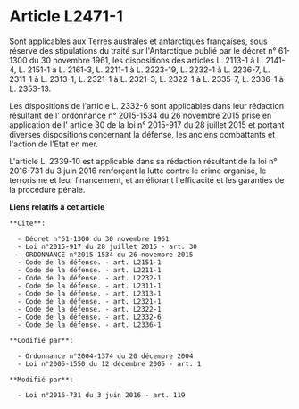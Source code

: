 # Article L2471-1

Sont applicables aux Terres australes et antarctiques françaises, sous réserve des stipulations du traité sur l'Antarctique
publié par le décret n° 61-1300 du 30 novembre 1961, les dispositions des articles L. 2113-1 à L. 2141-4, L. 2151-1 à L.
2161-3, L. 2211-1 à L. 2223-19, L. 2232-1 à L. 2236-7, L. 2311-1 à L. 2313-1, L. 2321-1 à L. 2321-3, L. 2322-1 à L. 2335-7,
L. 2336-1 à L. 2353-13. 

Les dispositions de l'article L. 2332-6
sont applicables dans leur rédaction résultant de l'
ordonnance n° 2015-1534 du 26 novembre 2015 
prise en application de l'
article 30 de la loi n° 2015-917 du 28 juillet 2015 
et portant diverses dispositions concernant la défense, les anciens combattants et l'action de l'Etat en mer.

L'article L. 2339-10 est applicable dans sa rédaction résultant de la loi n° 2016-731 du 3 juin 2016 renforçant la lutte
contre le crime organisé, le terrorisme et leur financement, et améliorant l'efficacité et les garanties de la procédure
pénale.

**Liens relatifs à cet article**

	**Cite**:

	  - Décret n°61-1300 du 30 novembre 1961
	  - Loi n°2015-917 du 28 juillet 2015 - art. 30
	  - ORDONNANCE n°2015-1534 du 26 novembre 2015
	  - Code de la défense. - art. L2151-1
	  - Code de la défense. - art. L2211-1
	  - Code de la défense. - art. L2232-1
	  - Code de la défense. - art. L2311-1
	  - Code de la défense. - art. L2313-1
	  - Code de la défense. - art. L2321-1
	  - Code de la défense. - art. L2322-1
	  - Code de la défense. - art. L2332-6
	  - Code de la défense. - art. L2336-1

	**Codifié par**:

	  - Ordonnance n°2004-1374 du 20 décembre 2004
	  - Loi n°2005-1550 du 12 décembre 2005 - art. 1

	**Modifié par**:

	  - Loi n°2016-731 du 3 juin 2016 - art. 119

